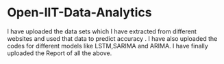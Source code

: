 # Open-IIT-Data-Analytics
I have uploaded the data sets which I have extracted from different websites and used that data to predict accuracy . 
I have also uploaded the codes for different models like LSTM,SARIMA and ARIMA.
I have finally uploaded the Report of all the above.

